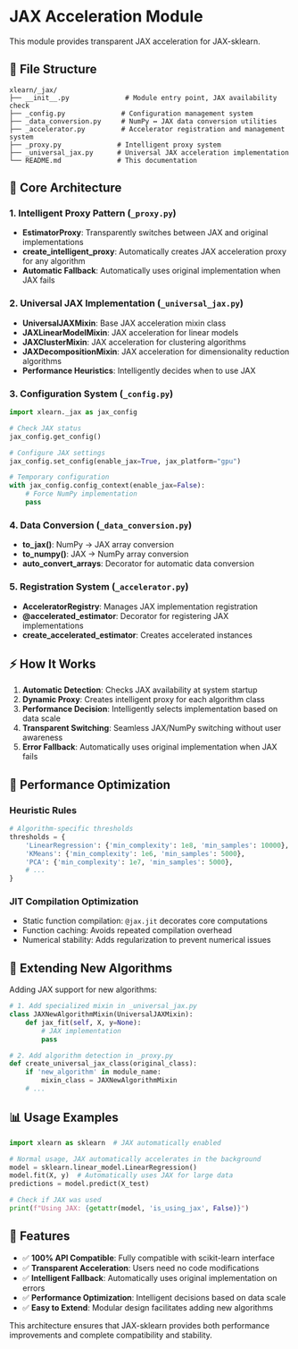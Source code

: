 # JAX Acceleration Module

This module provides transparent JAX acceleration for JAX-sklearn.

## 📁 File Structure

```
xlearn/_jax/
├── __init__.py              # Module entry point, JAX availability check
├── _config.py              # Configuration management system
├── _data_conversion.py     # NumPy ↔ JAX data conversion utilities
├── _accelerator.py         # Accelerator registration and management system
├── _proxy.py              # Intelligent proxy system
├── _universal_jax.py      # Universal JAX acceleration implementation
└── README.md              # This documentation
```

## 🚀 Core Architecture

### 1. Intelligent Proxy Pattern (`_proxy.py`)
- **EstimatorProxy**: Transparently switches between JAX and original implementations
- **create_intelligent_proxy**: Automatically creates JAX acceleration proxy for any algorithm
- **Automatic Fallback**: Automatically uses original implementation when JAX fails

### 2. Universal JAX Implementation (`_universal_jax.py`)
- **UniversalJAXMixin**: Base JAX acceleration mixin class
- **JAXLinearModelMixin**: JAX acceleration for linear models
- **JAXClusterMixin**: JAX acceleration for clustering algorithms  
- **JAXDecompositionMixin**: JAX acceleration for dimensionality reduction algorithms
- **Performance Heuristics**: Intelligently decides when to use JAX

### 3. Configuration System (`_config.py`)
```python
import xlearn._jax as jax_config

# Check JAX status
jax_config.get_config()

# Configure JAX settings
jax_config.set_config(enable_jax=True, jax_platform="gpu")

# Temporary configuration
with jax_config.config_context(enable_jax=False):
    # Force NumPy implementation
    pass
```

### 4. Data Conversion (`_data_conversion.py`)
- **to_jax()**: NumPy → JAX array conversion
- **to_numpy()**: JAX → NumPy array conversion
- **auto_convert_arrays**: Decorator for automatic data conversion

### 5. Registration System (`_accelerator.py`)
- **AcceleratorRegistry**: Manages JAX implementation registration
- **@accelerated_estimator**: Decorator for registering JAX implementations
- **create_accelerated_estimator**: Creates accelerated instances

## ⚡ How It Works

1. **Automatic Detection**: Checks JAX availability at system startup
2. **Dynamic Proxy**: Creates intelligent proxy for each algorithm class
3. **Performance Decision**: Intelligently selects implementation based on data scale
4. **Transparent Switching**: Seamless JAX/NumPy switching without user awareness
5. **Error Fallback**: Automatically uses original implementation when JAX fails

## 🎯 Performance Optimization

### Heuristic Rules
```python
# Algorithm-specific thresholds
thresholds = {
    'LinearRegression': {'min_complexity': 1e8, 'min_samples': 10000},
    'KMeans': {'min_complexity': 1e6, 'min_samples': 5000},
    'PCA': {'min_complexity': 1e7, 'min_samples': 5000},
    # ...
}
```

### JIT Compilation Optimization
- Static function compilation: `@jax.jit` decorates core computations
- Function caching: Avoids repeated compilation overhead
- Numerical stability: Adds regularization to prevent numerical issues

## 🔧 Extending New Algorithms

Adding JAX support for new algorithms:

```python
# 1. Add specialized mixin in _universal_jax.py
class JAXNewAlgorithmMixin(UniversalJAXMixin):
    def jax_fit(self, X, y=None):
        # JAX implementation
        pass

# 2. Add algorithm detection in _proxy.py
def create_universal_jax_class(original_class):
    if 'new_algorithm' in module_name:
        mixin_class = JAXNewAlgorithmMixin
    # ...
```

## 📊 Usage Examples

```python
import xlearn as sklearn  # JAX automatically enabled

# Normal usage, JAX automatically accelerates in the background
model = sklearn.linear_model.LinearRegression()
model.fit(X, y)  # Automatically uses JAX for large data
predictions = model.predict(X_test)

# Check if JAX was used
print(f"Using JAX: {getattr(model, 'is_using_jax', False)}")
```

## 🎉 Features

- ✅ **100% API Compatible**: Fully compatible with scikit-learn interface
- ✅ **Transparent Acceleration**: Users need no code modifications
- ✅ **Intelligent Fallback**: Automatically uses original implementation on errors
- ✅ **Performance Optimization**: Intelligent decisions based on data scale
- ✅ **Easy to Extend**: Modular design facilitates adding new algorithms

This architecture ensures that JAX-sklearn provides both performance improvements and complete compatibility and stability.
